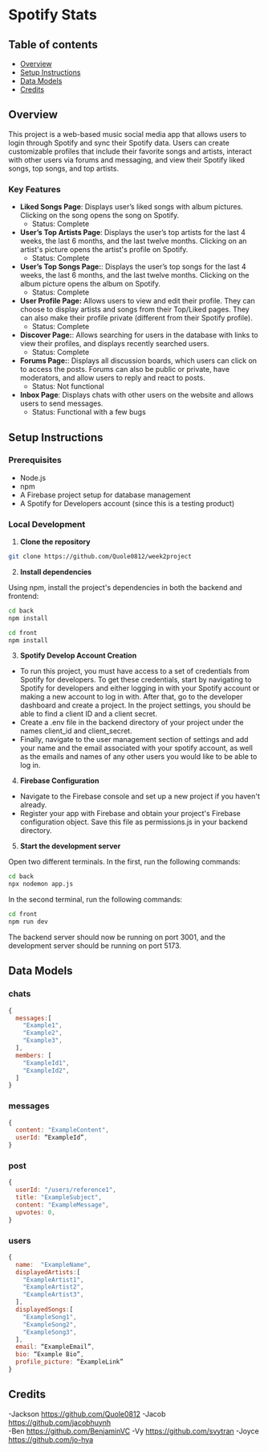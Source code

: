 # Spotify Stats

## Table of contents 
- [Overview](#overview)
- [Setup Instructions](#setup-instructions)
- [Data Models](#data-models)
- [Credits](#credits)


## Overview
This project is a web-based music social media app that allows users to login through Spotify and sync their Spotify data. Users can create customizable profiles that include their favorite songs and artists, interact with other users via forums and messaging, and view their Spotify liked songs, top songs, and top artists.

### Key Features

- **Liked Songs Page**: Displays user’s liked songs with album pictures. Clicking on the song opens the song on Spotify.
	- Status: Complete
- **User’s Top Artists Page**: Displays the user’s top artists for the last 4 weeks, the last 6 months, and the last twelve months. Clicking on an artist's picture opens the artist's profile on Spotify.
	- Status: Complete
- **User’s Top Songs Page:**: Displays the user’s top songs for the last 4 weeks, the last 6 months, and the last twelve months. Clicking on the album picture opens the album on Spotify. 
    - Status: Complete
- **User Profile Page:** Allows users to view and edit their profile. They can choose to display artists and songs from their Top/Liked pages. They can also make their profile private (different from their Spotify profile). 
    - Status: Complete
- **Discover Page:**: Allows searching for users in the database with links to view their profiles, and displays recently searched users.
    - Status: Complete
- **Forums Page:**: Displays all discussion boards, which users can click on to access the posts. Forums can also be public or private, have moderators, and allow users to reply and react to posts.
    - Status: Not functional
- **Inbox Page**: Displays chats with other users on the website and allows users to send messages.
	- Status: Functional with a few bugs 


## Setup Instructions
### Prerequisites
- Node.js
- npm
- A Firebase project setup for database management
- A Spotify for Developers account (since this is a testing product)

### Local Development

1. **Clone the repository**

```bash
git clone https://github.com/Quole0812/week2project
```
2. **Install dependencies**

Using npm, install the project's dependencies in both the backend and frontend:
```bash
cd back
npm install
```
```bash
cd front
npm install
```

3. **Spotify Develop Account Creation**

- To run this project, you must have access to a set of credentials from Spotify for developers. To get these credentials, start by navigating to Spotify for developers and either logging in with your Spotify account or making a new account to log in with. After that, go to the developer dashboard and create a project. In the project settings, you should be able to find a client ID and a client secret. 
- Create a .env file in the backend directory of your project under the names  client_id
and client_secret. 
- Finally, navigate to the user management section of settings and add your name and the email associated with your spotify account, as well as the emails and names of any other users you would like to be able to log in.  
4. **Firebase Configuration**
- Navigate to the Firebase console and set up a new project if you haven't already.
- Register your app with Firebase and obtain your project's Firebase configuration object. Save this file as permissions.js in your backend directory. 
5. **Start the development server**

Open two different terminals. In the first, run the following commands:
```bash
cd back
npx nodemon app.js
```

In the second terminal, run the following commands:
```bash
cd front
npm run dev
```
The backend server should now be running on port 3001, and the development server should be running on port 5173.


## Data Models
### chats
```javascript
{
  messages:[
    "Example1",
    "Example2",
    "Example3",
  ],
  members: [
    "ExampleId1",
    "ExampleId2",
  ]
}
```
### messages
```javascript
{
  content: "ExampleContent",
  userId: “ExampleId”,
}
```
### post
```javascript
{
  userId: "/users/reference1",
  title: "ExampleSubject",
  content: "ExampleMessage",
  upvotes: 0,
}
```

### users
```javascript
{
  name:  "ExampleName",
  displayedArtists:[
    "ExampleArtist1",
    "ExampleArtist2",
    "ExampleArtist3",
  ],
  displayedSongs:[
    "ExampleSong1",
    "ExampleSong2",
    "ExampleSong3",
  ],
  email: “ExampleEmail”,
  bio: “Example Bio”,
  profile_picture: “ExampleLink”
}
```


## Credits 
-Jackson  https://github.com/Quole0812 
-Jacob https://github.com/jacobhuynh  
-Ben https://github.com/BenjaminVC 
-Vy https://github.com/svytran 
-Joyce https://github.com/jo-hya 


